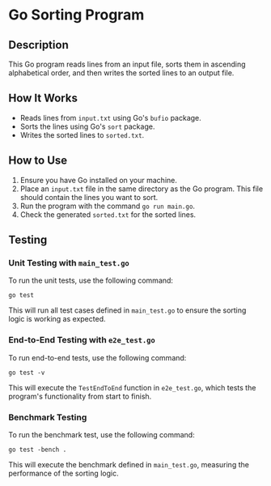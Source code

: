 
# Go Sorting Program

## Description

This Go program reads lines from an input file, sorts them in ascending alphabetical order, and then writes the sorted lines to an output file.

## How It Works

- Reads lines from `input.txt` using Go's `bufio` package.
- Sorts the lines using Go's `sort` package.
- Writes the sorted lines to `sorted.txt`.

## How to Use

1. Ensure you have Go installed on your machine.
2. Place an `input.txt` file in the same directory as the Go program. This file should contain the lines you want to sort.
3. Run the program with the command `go run main.go`.
4. Check the generated `sorted.txt` for the sorted lines.

## Testing

### Unit Testing with `main_test.go`

To run the unit tests, use the following command:

```
go test
```

This will run all test cases defined in `main_test.go` to ensure the sorting logic is working as expected.

### End-to-End Testing with `e2e_test.go`

To run end-to-end tests, use the following command:

```
go test -v
```

This will execute the `TestEndToEnd` function in `e2e_test.go`, which tests the program's functionality from start to finish.

### Benchmark Testing

To run the benchmark test, use the following command:

```
go test -bench .
```

This will execute the benchmark defined in `main_test.go`, measuring the performance of the sorting logic.


